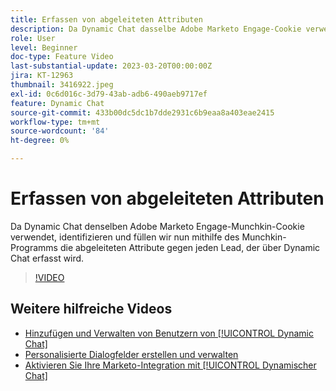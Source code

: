 ```yaml
---
title: Erfassen von abgeleiteten Attributen
description: Da Dynamic Chat dasselbe Adobe Marketo Engage-Cookie verwendet, identifizieren und füllen wir nun mithilfe des Munchkin-Programms die abgeleiteten Attribute gegen jeden Lead, der über den Dynamic Chat erfasst wird
role: User
level: Beginner
doc-type: Feature Video
last-substantial-update: 2023-03-20T00:00:00Z
jira: KT-12963
thumbnail: 3416922.jpeg
exl-id: 0c6d016c-3d79-43ab-adb6-490aeb9717ef
feature: Dynamic Chat
source-git-commit: 433b00dc5dc1b7dde2931c6b9eaa8a403eae2415
workflow-type: tm+mt
source-wordcount: '84'
ht-degree: 0%

---
```


# Erfassen von abgeleiteten Attributen

Da Dynamic Chat denselben Adobe Marketo Engage-Munchkin-Cookie verwendet, identifizieren und füllen wir nun mithilfe des Munchkin-Programms die abgeleiteten Attribute gegen jeden Lead, der über Dynamic Chat erfasst wird.

>[!VIDEO](https://video.tv.adobe.com/v/3416922/?quality=12&learn=on)

## Weitere hilfreiche Videos

* [Hinzufügen und Verwalten von Benutzern von [!UICONTROL Dynamic Chat]](user-management.md)
* [Personalisierte Dialogfelder erstellen und verwalten](dialogue-management.md)
* [Aktivieren Sie Ihre Marketo-Integration mit [!UICONTROL Dynamischer Chat]](marketo-integration.md)
